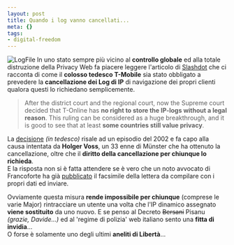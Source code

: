 ```yaml
--- 
layout: post
title: Quando i log vanno cancellati...
meta: {}
tags: 
- digital-freedom
---
```

![LogFile](/download/20061107_log.thumbnail.jpg)
In uno stato sempre più vicino al **controllo globale** ed alla totale distruzione della Privacy Web fa piacere leggere l'articolo di [Slashdot](http://yro.slashdot.org/article.pl?sid=06/11/06/2313251&from=rss) che ci racconta di come il **colosso tedesco T-Mobile** sia stato obbligato a prevedere la **cancellazione dei Log di IP** di navigazione dei propri clienti qualora questi lo richiedano semplicemente.  
  
> After the district court and the regional court, now the Supreme court decided that T-Online has **no right to store the IP-logs without a legal reason**. This ruling can be considered as a huge breakthrough, and it is good to see that at least **some countries still value privacy**.
  
La [decisione](http://www.spiegel.de/netzwelt/web/0,1518,446838,00.html) *(in tedesco)* risale ad un episodio del 2002 e fa capo alla causa intentata da **Holger Voss**, un 33 enne di Münster che ha ottenuto la cancellazione, oltre che il **diritto della cancellazione per chiunque lo richieda**.  
E la risposta non si è fatta attendere se è vero che un noto avvocato di Francoforte ha già [pubblicato](http://www.kein1984.de/musterklage.html) il facsimile della lettera da compilare con i propri dati ed inviare.  
  
Ovviamente questa misura **rende impossibile per chiunque** (comprese le varie Major) rintracciare un utente una volta che l'IP dinamico assegnato **viene sostituito** da uno nuovo.
E se penso al Decreto <s>Bersani</s> Pisanu *(grazie, Davide...)* ed al 'regime di polizia' web italiano sento una **fitta di invidia**...  
O forse è solamente uno degli ultimi **aneliti di Libertà**... 
